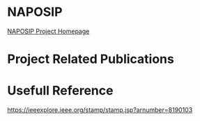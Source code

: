 # NAPOSIP
[NAPOSIP Project Homepage](http://naposip.utcluj.ro "NAPOSIP's Homepage")
# Project Related Publications

# Usefull Reference
https://ieeexplore.ieee.org/stamp/stamp.jsp?arnumber=8190103
